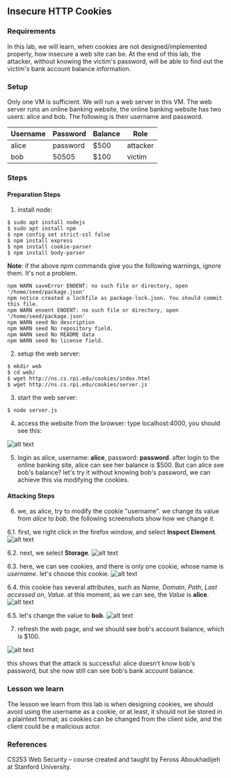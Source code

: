 ## Insecure HTTP Cookies

### Requirements 

In this lab, we will learn, when cookies are not designed/implemented properly, how insecure a web site can be. At the end of this lab, the attacker, without knowing the victim's password, will be able to find out the victim's bank account balance information.

### Setup

Only one VM is sufficient. We will run a web server in this VM. The web server runs an online banking website, the online banking website has two users: alice and bob. The following is their username and password.

|  Username |  Password  | Balance | Role     |
|-----------|------------|---------|----------|
|  alice    |  password  | $500    | attacker |
|  bob      |  50505     | $100    | victim   |

### Steps

#### Preparation Steps

1. install *node*:

```console
$ sudo apt install nodejs
$ sudo apt install npm
$ npm config set strict-ssl false
$ npm install express
$ npm install cookie-parser
$ npm install body-parser
```

**Note**: if the above *npm* commands give you the following warnings, ignore them. It's not a problem.

```console
npm WARN saveError ENOENT: no such file or directory, open '/home/seed/package.json'
npm notice created a lockfile as package-lock.json. You should commit this file.
npm WARN enoent ENOENT: no such file or directory, open '/home/seed/package.json'
npm WARN seed No description
npm WARN seed No repository field.
npm WARN seed No README data
npm WARN seed No license field.
```

2. setup the web server:

```console
$ mkdir web 
$ cd web/
$ wget http://ns.cs.rpi.edu/cookies/index.html
$ wget http://ns.cs.rpi.edu/cookies/server.js
```

3. start the web server:
```console
$ node server.js
```

4. access the website from the browser: type localhost:4000, you should see this:

![alt text](images/lab-cookies-banking-site.png "online banking site")

5. login as alice, username: **alice**, password: **password**. after login to the online banking site, alice can see her balance is $500. But can alice see bob's balance? let's try it without knowing bob's password, we can achieve this via modifying the cookies.

#### Attacking Steps

6. we, as alice, try to modify the cookie "username". we change its value from *alice* to *bob*. the following screenshots show how we change it.

6.1. first, we right click in the firefox window, and select **Inspect Element**.
![alt text](images/lab-cookies-inspect-element.png "right click")

6.2. next, we select **Storage**.
![alt text](images/lab-cookies-storage-inspector.png "select storage")

6.3. here, we can see cookies, and there is only one cookie, whose name is *username*. let's choose this cookie.
![alt text](images/lab-cookies-select-username.png "select the cookie 'username'")

6.4. this cookie has several attributes, such as *Name*, *Domain*, *Path*, *Last accessed on*, *Value*. at this moment, as we can see, the *Value* is **alice**.
![alt text](images/lab-cookies-change-value-p1.png "find the cookie value")

6.5. let's change the value to **bob**.
![alt text](images/lab-cookies-change-value-p2.png "change the value to bob")

7. refresh the web page, and we should see bob's account balance, which is $100.

![alt text](images/lab-cookies-bob-balance.png "bob's balance")

this shows that the attack is successful: alice doesn't know bob's password, but she now still can see bob's bank account balance.

### Lesson we learn

The lesson we learn from this lab is when designing cookies, we should avoid using the username as a cookie, or at least, it should not be stored in a plaintext format; as cookies can be changed from the client side, and the client could be a malicious actor.

### References

CS253 Web Security – course created and taught by Feross Aboukhadijeh at Stanford University.
